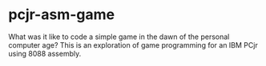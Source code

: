 # pcjr-asm-game
What was it like to code a simple game in the dawn of the personal computer age?  This is an exploration of game programming for an IBM PCjr using 8088 assembly.
